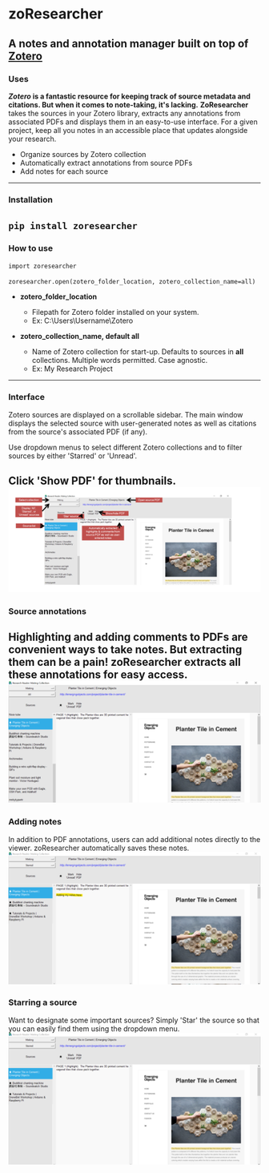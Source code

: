 # zoResearcher
## A notes and annotation manager built on top of [Zotero](http://zotero.com/)
### Uses
***Zotero* is a fantastic resource for keeping track of source metadata and citations. But when it comes to note-taking, it's lacking.** **ZoResearcher** takes the sources in your Zotero library, extracts any annotations from associated PDFs and displays them in an easy-to-use interface. For a given project, keep all you notes in an accessible place that updates alongside your research.
- Organize sources by Zotero collection
- Automatically extract annotations from source PDFs
- Add notes for each source
---
### Installation

`
pip install zoresearcher
`
---
### How to use
`
import zoresearcher
`

`
zoresearcher.open(zotero_folder_location, zotero_collection_name=all)
`

- **zotero_folder_location**
	- Filepath for Zotero folder installed on your system.
	- Ex: C:\\Users\\Username\\Zotero


- **zotero_collection_name, default all**
	- Name of Zotero collection for start-up. Defaults to sources in **all** collections. Multiple words permitted. Case agnostic.
	- Ex: My Research Project

---
### Interface
Zotero sources are displayed on a scrollable sidebar. The main window displays the selected source with user-generated notes as well as citations from the source's associated PDF (if any). 

Use dropdown menus to select different Zotero collections and to filter sources by either 'Starred' or 'Unread'.

Click 'Show PDF' for thumbnails.
![Interface](/screenshots/interface.png "Interface")
---
### Source annotations
Highlighting and adding comments to PDFs are convenient ways to take notes. But extracting them can be a pain! zoResearcher extracts all these annotations for easy access. 
![Annotations](/screenshots/annotated_source.png "Annotations")
---
### Adding notes
In addition to PDF annotations, users can add additional notes directly to the viewer. zoResearcher automatically saves these notes.
![Notes](/screenshots/adding_notes.png "Notes")
### Starring a source
Want to designate some important sources? Simply 'Star' the source so that you can easily find them using the dropdown menu.
![Starred](/screenshots/starred_sources.png "Starred")
